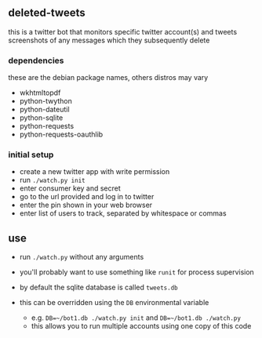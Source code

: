 ## deleted-tweets

this is a twitter bot that monitors specific twitter account(s) and tweets screenshots of any messages which they subsequently delete

### dependencies

these are the debian package names, others distros may vary

- wkhtmltopdf
- python-twython
- python-dateutil
- python-sqlite
- python-requests
- python-requests-oauthlib

### initial setup

- create a new twitter app with write permission
- run `./watch.py init`
- enter consumer key and secret
- go to the url provided and log in to twitter
- enter the pin shown in your web browser
- enter list of users to track, separated by whitespace or commas

## use

- run `./watch.py` without any arguments
- you'll probably want to use something like `runit` for process supervision

- by default the sqlite database is called `tweets.db`
- this can be overridden using the `DB` environmental variable
    - e.g. `DB=~/bot1.db ./watch.py init` and `DB=~/bot1.db ./watch.py`
    - this allows you to run multiple accounts using one copy of this code